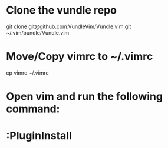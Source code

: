 # Clone the vundle repo
git clone git@github.com:VundleVim/Vundle.vim.git ~/.vim/bundle/Vundle.vim

# Move/Copy vimrc to ~/.vimrc
cp vimrc ~/.vimrc

# Open vim and run the following command:
# :PluginInstall

